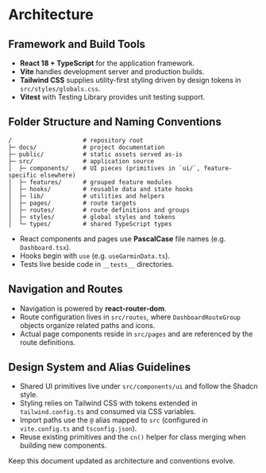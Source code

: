 # Architecture

## Framework and Build Tools
- **React 18 + TypeScript** for the application framework.
- **Vite** handles development server and production builds.
- **Tailwind CSS** supplies utility-first styling driven by design tokens in `src/styles/globals.css`.
- **Vitest** with Testing Library provides unit testing support.

## Folder Structure and Naming Conventions
```
/                    # repository root
├─ docs/             # project documentation
├─ public/           # static assets served as-is
├─ src/              # application source
│  ├─ components/    # UI pieces (primitives in `ui/`, feature-specific elsewhere)
│  ├─ features/      # grouped feature modules
│  ├─ hooks/         # reusable data and state hooks
│  ├─ lib/           # utilities and helpers
│  ├─ pages/         # route targets
│  ├─ routes/        # route definitions and groups
│  ├─ styles/        # global styles and tokens
│  └─ types/         # shared TypeScript types
```
- React components and pages use **PascalCase** file names (e.g. `Dashboard.tsx`).
- Hooks begin with `use` (e.g. `useGarminData.ts`).
- Tests live beside code in `__tests__` directories.

## Navigation and Routes
- Navigation is powered by **react-router-dom**.
- Route configuration lives in `src/routes`, where `DashboardRouteGroup` objects organize related paths and icons.
- Actual page components reside in `src/pages` and are referenced by the route definitions.

## Design System and Alias Guidelines
- Shared UI primitives live under `src/components/ui` and follow the Shadcn style.
- Styling relies on Tailwind CSS with tokens extended in `tailwind.config.ts` and consumed via CSS variables.
- Import paths use the `@` alias mapped to `src` (configured in `vite.config.ts` and `tsconfig.json`).
- Reuse existing primitives and the `cn()` helper for class merging when building new components.

Keep this document updated as architecture and conventions evolve.
